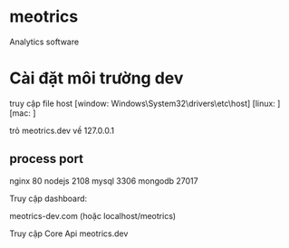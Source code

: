 # meotrics
Analytics software




# Cài đặt môi trường dev

truy cập file host
[window: Windows\System32\drivers\etc\host]
[linux: ]
[mac: ]

trỏ meotrics.dev về 127.0.0.1

process		port
------------------
nginx		80
nodejs		2108
mysql		3306
mongodb		27017


Truy cập dashboard:

meotrics-dev.com
(hoặc localhost/meotrics)

Truy cập Core Api
meotrics.dev